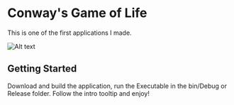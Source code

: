 # Conway's Game of Life

This is one of the first applications I made. 

![Alt text](Conways-Game-Of-Life\Example.PNG?raw=true "Example Image")

## Getting Started

Download and build the application, run the Executable in the bin/Debug or Release folder.
Follow the intro tooltip and enjoy!

